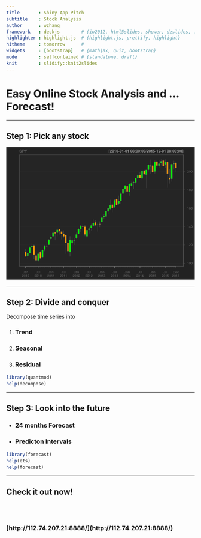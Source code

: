 ```yaml
---
title       : Shiny App Pitch 
subtitle    : Stock Analysis
author      : wzhang
framework   : deckjs        # {io2012, html5slides, shower, dzslides, ...}
highlighter : highlight.js  # {highlight.js, prettify, highlight}
hitheme     : tomorrow      # 
widgets     : [bootstrap]   # {mathjax, quiz, bootstrap}
mode        : selfcontained # {standalone, draft}
knit        : slidify::knit2slides
---
```


# Easy Online Stock Analysis and ... Forecast!

---

## Step 1: Pick any stock

![plot of chunk unnamed-chunk-1](assets/fig/unnamed-chunk-1-1.png)

--- 

## Step 2: Divide and conquer

Decompose time series into

1. <h3>Trend</h3>
2. <h3>Seasonal</h3>
3. <h3>Residual</h3>


```r
library(quantmod)
help(decompose)
```

--- 


## Step 3: Look into the future

- <h3>24 months Forecast</h3>
- <h3>Predicton Intervals</h3>


```r
library(forecast)
help(ets)
help(forecast)
```

---

## Check it out now!
<br>
<br>
<h3>[http://112.74.207.21:8888/](http://112.74.207.21:8888/)</h3>

